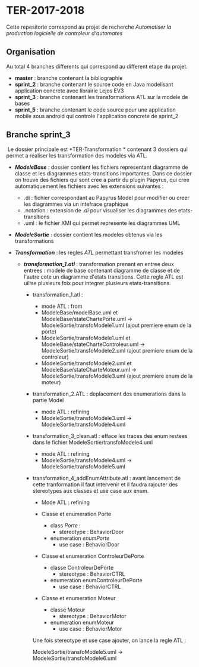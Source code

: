 # TER-2017-2018

Cette repesitorie correspond au projet de recherche *Automatiser la production logicielle de controleur d'automates*

## Organisation

 Au total 4 branches differents qui correspond au different etape du projet.

- **master** : branche contenant la bibliographie
- **sprint_2** : branche contenant le source code en Java modelisant application concrete avec librairie Lejos EV3
- **sprint_3** : branche contenant les transformations ATL sur la modele de bases
- **sprint_5** : branche contenant le code source pour une application mobile sous android qui controle l'application concrete de sprint_2



## Branche sprint_3

​	Le dossier principale est *TER-Transformation * contenant 3 dossiers qui permet a realiser les transformation des modeles via ATL.

- ***ModeleBase*** : dossier contient les fichiers representant diagramme de classe et les diagrammes etats-transitions importantes. Dans ce dossier on trouve des fichiers qui sont cree a partir du plugin Papyrus, qui cree automatiquement les fichiers avec les extensions suivantes :

  - .di : fichier correspondant au Papyrus Model pour modifier ou creer les diagrammes via un intefrace graphique
  - .notation : extension de *.di* pour visualiser les diagrammes des etats-transitions
  - .uml : le fichier XMI qui permet represente les diagrammes UML

- ***ModeleSortie*** : dossier contient les modeles  obtenus via les transformations

- ***Transformation*** : les regles *ATL* permettant transfromer les modeles

  - ***transformation_1.atl***  : transformation prenant en entree deux entrees : modele de base contenant diagramme de classe et de l'autre cote un diagramme d'etats transitions. Cette regle ATL est uilise plusieurs foix pour integrer plusieurs etats-transitions.

    - transformation_1.atl : 

      - mode ATL : from
      - ModeleBase/modelBase.uml et ModeleBase/stateChartePorte.uml -> ModeleSortie/transfoModele1.uml (ajout premiere enum de la porte)
      - ModeleSortie/transfoModele1.uml et ModeleBase/stateCharteControleur.uml -> ModeleSortie/transfoModele2.uml (ajout premiere enum de la controleur)
      - ModeleSortie/transfoModele2.uml et ModeleBase/stateCharteMoteur.uml -> ModeleSortie/transfoModele3.uml (ajout premiere enum de la moteur)

    - transformation_2.ATL :  deplacement des enumerations dans la partie Model

      - mode ATL : refining
      - ModeleSortie/transfoModele3.uml -> ModeleSortie/transfoModele4.uml

    - transformation_3_clean.atl :  efface les traces des enum restees dans le fichier  ModeleSortie/transfoModele4.uml

      - mode ATL : refining
      -  ModeleSortie/transfoModele4.uml ->  ModeleSortie/transfoModele5.uml

    - transformation_4_addEnumAttribute.atl : avant lancement de cette tranformation il faut intervenir et il faudra rajouter des stereotypes aux classes et use case aux enum.

      - Mode ATL : refining
      - Classe et enumeration Porte

        - class *Porte* :
          - stereotype : BehaviorDoor
        - enumeration *enumPorte*
          - use case : BehaviorDoor
      - Classe et enumeration ControleurDePorte 
        - classe ControleurDePorte
          - stereotype : BehaviorCTRL
        - enumeration enumControleurDePorte
          - use case : BehaviorCTRL
      - Classe et enumeration Moteur
        - classe Moteur
          - stereotype : BehaviorMotor
        - enumeration enumMoteur
          - use case : BehaviorMotor

      Une fois stereotype et use case ajouter, on lance la regle ATL  :

      ModeleSortie/transfoModele5.uml ->  ModeleSortie/transfoModele6.uml
